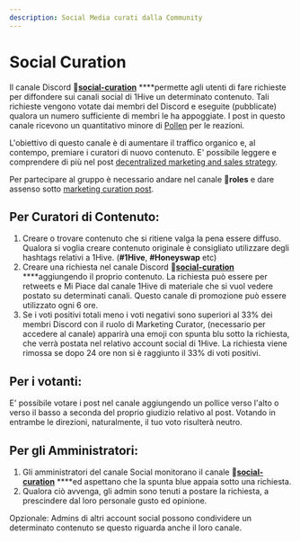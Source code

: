 ```yaml
---
description: Social Media curati dalla Community
---
```


# Social Curation

Il canale Discord 🐝[**social-curation**](https://discord.gg/wKM3NnFfsS) ****permette agli utenti di fare richieste per diffondere sui canali social di 1Hive un determinato contenuto. Tali richieste vengono votate dai membri del Discord e eseguite \(pubblicate\) qualora un numero sufficiente di membri le ha appoggiate. I post in questo canale ricevono un quantitativo minore di [Pollen](../../getting-started/pollen.md) per le reazioni.

L'obiettivo di questo canale è di aumentare il traffico organico e, al contempo, premiare i curatori di nuovo contenuto. E' possibile leggere e comprendere di più nel post [decentralized marketing and sales strategy](https://forum.1hive.org/t/decentralized-marketing-and-sales-strategy-for-1hive-buzz/1400).

Per partecipare al gruppo è necessario andare nel canale 🧚**roles** e dare assenso sotto [marketing curation post](https://discord.com/channels/698287700834517064/774020443727462410/796880461410336798).

## Per Curatori di Contenuto:

1. Creare o trovare contenuto che si ritiene valga la pena essere diffuso. Qualora si voglia creare contenuto originale è consigliato utilizzare degli hashtags relativi a 1Hive. \(**\#1Hive**, **\#Honeyswap** etc\)
2. Creare una richiesta nel canale Discord 🐝[**social-curation**](https://discord.gg/wKM3NnFfsS) ****aggiungendo il proprio contenuto. La richiesta può essere per retweets e Mi Piace dal canale 1Hive di materiale che si vuol vedere postato su determinati canali. Questo canale di promozione può essere utilizzato ogni 6 ore.
3. Se i voti positivi totali meno i voti negativi sono superiori al 33% dei membri Discord con il ruolo di Marketing Curator, \(necessario per accedere al canale\) apparirà una emoji con spunta blu sotto la richiesta, che verrà postata nel relativo account social di 1Hive. La richiesta viene rimossa se dopo 24 ore non si è raggiunto il 33% di voti positivi.

## Per i votanti:

E' possibile votare i post nel canale aggiungendo un pollice verso l'alto o verso il basso a seconda del proprio giudizio relativo al post. Votando in entrambe le direzioni, naturalmente, il tuo voto risulterà neutro.

## Per gli Amministratori:

1. Gli amministratori del canale Social monitorano il canale 🐝[**social-curation**](https://discord.gg/wKM3NnFfsS) ****ed aspettano che la spunta blue appaia sotto una richiesta.
2. Qualora ciò avvenga, gli admin sono tenuti a postare la richiesta, a prescindere dal loro personale gusto ed opinione. 

Opzionale: Admins di altri account social possono condividere un determinato contenuto se questo riguarda anche il loro canale.

